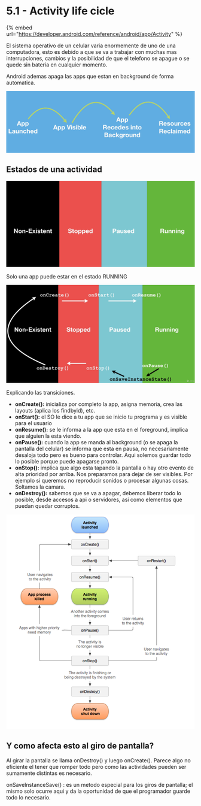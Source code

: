 # 5.1 - Activity life cicle



{% embed url="https://developer.android.com/reference/android/app/Activity" %}

El sistema operativo de un celular varia enormemente de uno de una computadora, esto es debido a que se va a trabajar con muchas mas interrupciones, cambios y la posibilidad de que el telefono se apague o se quede sin bateria en cualquier momento.

Android ademas apaga las apps que estan en background de forma automatica.

![](../../.gitbook/assets/imagen%20%28858%29.png)

## Estados de una actividad

![](../../.gitbook/assets/imagen%20%28839%29.png)

Solo una app puede estar en el estado RUNNING

![](../../.gitbook/assets/imagen%20%28875%29.png)

Explicando las transiciones.

* **onCreate\(\):** inicializa por completo la app, asigna memoria, crea las layouts \(aplica los findbyid\), etc.
* **onStart\(\):** el SO le dice a tu app que se inicio tu programa y es visible para el usuario
* **onResume\(\):** se le informa a la app que esta en el foreground, implica que alguien la esta viendo.
* **onPause\(\):** cuando la app se manda al background \(o se apaga la pantalla del celular\) se informa que esta en pausa, no necesariamente desaloja todo pero es bueno para controlar. Aqui solemos guardar todo lo posible porque puede apagarse pronto.
* **onStop\(\):** implica que algo esta tapando la pantalla o hay otro evento de alta prioridad por arriba. Nos preparamos para dejar de ser visibles. Por ejemplo si queremos no reproducir sonidos o procesar algunas cosas. Soltamos la camara.
* **onDestroy\(\):** sabemos que se va a apagar, debemos liberar todo lo posible, desde accesos a api o servidores, asi como elementos que puedan quedar corruptos.

![](../../.gitbook/assets/imagen%20%28827%29.png)

## Y como afecta esto al giro de pantalla?

Al girar la pantalla se llama onDestroy\(\) y luego onCreate\(\). Parece algo no eficiente el tener que romper todo pero como las actividades pueden ser sumamente distintas es necesario.

onSaveInstanceSave\(\) : es un metodo especial para los giros de pantalla; el mismo solo ocurre aqui y da la oportunidad de que el programador guarde todo lo necesario.

